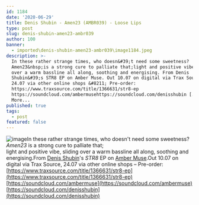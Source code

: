 ```yaml
---
id: 1184
date: '2020-06-29'
title: Denis Shubin - Amen23 (AMBR039) - Loose Lips
type: post
slug: denis-shubin-amen23-ambr039
author: 100
banner:
  - imported\denis-shubin-amen23-ambr039\image1184.jpeg
description: >-
  In these rather strange times, who doesn&#39;t need some sweetness?
  Amen23&nbsp;is a strong cure to palliate that;light and positive vibe, sliding
  over a warm bassline all along, soothing and energising. From Denis
  Shubin&#39;s STR8 EP on Amber Muse. Out 10.07 on digital via Trax Source,
  24.07 via other online shops &#8211; Pre-order:
  https://www.traxsource.com/title/1366631/str8-ep
  https://soundcloud.com/ambermusehttps://soundcloud.com/denisshubin [...]Read
  More...
published: true
tags:
  - post
featured: false
---
```

![image](../imported\denis-shubin-amen23-ambr039\image1184.jpeg)In these rather strange times, who doesn't need some sweetness? _Amen23_ is a strong cure to palliate that;  
light and positive vibe, sliding over a warm bassline all along, soothing and energising.From [Denis Shubin](https://www.residentadvisor.net/dj/denisshubin)'s _STR8_ EP on [Amber Muse](https://ambermuse.com/).Out 10.07 on digital via Trax Source, 24.07 via other online shops – Pre-order: [https://www.traxsource.com/title/1366631/str8-ep](https://www.traxsource.com/title/1366631/str8-ep)[https://soundcloud.com/ambermuse](https://soundcloud.com/ambermuse)  
[](https://soundcloud.com/denisshubin)[https://soundcloud.com/denisshubin](https://soundcloud.com/denisshubin)